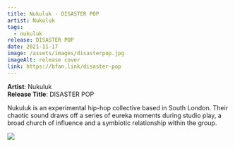 ```yaml
---
title: Nukuluk - DISASTER POP
artist: Nukuluk
tags:
  - nukuluk
release: DISASTER POP
date: 2021-11-17
image: /assets/images/disasterpop.jpg
imageAlt: release cover
link: https://bfan.link/disaster-pop
---
```

**Artist**: Nukuluk\
**Release Title**: DISASTER POP

Nukuluk is an experimental hip-hop collective based in South London. Their chaotic sound draws off a series of eureka moments during studio play, a broad church of influence and a symbiotic relationship within the group.

![](/assets/images/instagram-post-6-3-.png)
